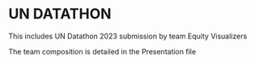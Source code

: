 # UN DATATHON
This includes UN Datathon 2023 submission by team Equity Visualizers

The team composition is detailed in the Presentation file
